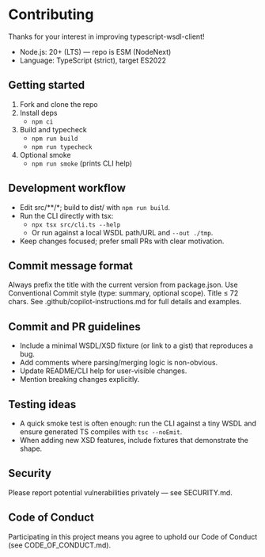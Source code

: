# Contributing

Thanks for your interest in improving typescript-wsdl-client!

- Node.js: 20+ (LTS) — repo is ESM (NodeNext)
- Language: TypeScript (strict), target ES2022

## Getting started

1. Fork and clone the repo
2. Install deps
   - `npm ci`
3. Build and typecheck
   - `npm run build`
   - `npm run typecheck`
4. Optional smoke
   - `npm run smoke` (prints CLI help)

## Development workflow

- Edit src/**/*; build to dist/ with `npm run build`.
- Run the CLI directly with tsx:
  - `npx tsx src/cli.ts --help`
  - Or run against a local WSDL path/URL and `--out ./tmp`.
- Keep changes focused; prefer small PRs with clear motivation.

## Commit message format

Always prefix the title with the current version from package.json.
Use Conventional Commit style (type: summary, optional scope). Title ≤ 72 chars.
See .github/copilot-instructions.md for full details and examples.

## Commit and PR guidelines

- Include a minimal WSDL/XSD fixture (or link to a gist) that reproduces a bug.
- Add comments where parsing/merging logic is non-obvious.
- Update README/CLI help for user-visible changes.
- Mention breaking changes explicitly.

## Testing ideas

- A quick smoke test is often enough: run the CLI against a tiny WSDL and ensure generated TS compiles with `tsc --noEmit`.
- When adding new XSD features, include fixtures that demonstrate the shape.

## Security

Please report potential vulnerabilities privately — see SECURITY.md.

## Code of Conduct

Participating in this project means you agree to uphold our Code of Conduct (see CODE_OF_CONDUCT.md).
